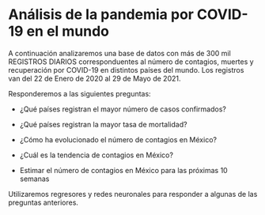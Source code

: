 # Análisis de la pandemia por COVID-19 en el mundo

A continuación analizaremos una base de datos con más de 300 mil REGISTROS DIARIOS corresponduentes al número de contagios, muertes y recuperación por COVID-19 en distintos países del mundo. Los registros van del 22 de Enero de 2020 al 29 de Mayo de 2021.

Responderemos a las siguientes preguntas:

* ¿Qué países registran el mayor número de casos confirmados?

* ¿Qué países registran la mayor tasa de mortalidad?

* ¿Cómo ha evolucionado el número de contagios en México?

* ¿Cuál es la tendencia de contagios en México?

* Estimar el número de contagios en México para las próximas 10 semanas

Utilizaremos regresores y redes neuronales para responder a algunas de las preguntas anteriores.
